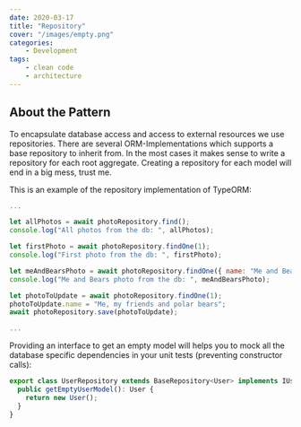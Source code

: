```yaml
---
date: 2020-03-17
title: "Repository"
cover: "/images/empty.png"
categories:
    - Development
tags:
    - clean code
    - architecture
---
```


## About the Pattern

To encapsulate database access and access to external resources we use repositories. There are several ORM-Implementations which supports a base repository to inherit from. In the most cases it makes sense to write a repository for each root aggregate. Creating a repository for each model will end in a big mess, trust me.

This is an example of the repository implementation of TypeORM:

```javascript
...

let allPhotos = await photoRepository.find();
console.log("All photos from the db: ", allPhotos);

let firstPhoto = await photoRepository.findOne(1);
console.log("First photo from the db: ", firstPhoto);

let meAndBearsPhoto = await photoRepository.findOne({ name: "Me and Bears" });
console.log("Me and Bears photo from the db: ", meAndBearsPhoto);

let photoToUpdate = await photoRepository.findOne(1);
photoToUpdate.name = "Me, my friends and polar bears";
await photoRepository.save(photoToUpdate);

...
```

Providing an interface to get an empty model will helps you to mock all the database specific dependencies in your unit tests (preventing constructor calls):


```javascript
export class UserRepository extends BaseRepository<User> implements IUserRepository {
  public getEmptyUserModel(): User {
    return new User();
  }
}

```

